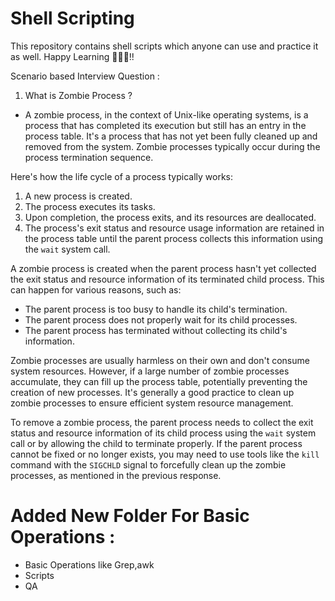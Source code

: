 # Shell Scripting

This repository contains shell scripts which anyone can use and practice it as well.
Happy Learning 🎁🐱‍🏍!!

Scenario based Interview Question :

1. What is Zombie Process ?

- A zombie process, in the context of Unix-like operating systems, is a process that has completed its execution but still has an entry in the process table. It's a process that has not yet been fully cleaned up and removed from the system. Zombie processes typically occur during the process termination sequence.

Here's how the life cycle of a process typically works:

1. A new process is created.
2. The process executes its tasks.
3. Upon completion, the process exits, and its resources are deallocated.
4. The process's exit status and resource usage information are retained in the process table until the parent process collects this information using the `wait` system call.

A zombie process is created when the parent process hasn't yet collected the exit status and resource information of its terminated child process. This can happen for various reasons, such as:

- The parent process is too busy to handle its child's termination.
- The parent process does not properly wait for its child processes.
- The parent process has terminated without collecting its child's information.

Zombie processes are usually harmless on their own and don't consume system resources. However, if a large number of zombie processes accumulate, they can fill up the process table, potentially preventing the creation of new processes. It's generally a good practice to clean up zombie processes to ensure efficient system resource management.

To remove a zombie process, the parent process needs to collect the exit status and resource information of its child process using the `wait` system call or by allowing the child to terminate properly. If the parent process cannot be fixed or no longer exists, you may need to use tools like the `kill` command with the `SIGCHLD` signal to forcefully clean up the zombie processes, as mentioned in the previous response.




# Added New Folder For Basic Operations :
- Basic Operations like Grep,awk
- Scripts
- QA
